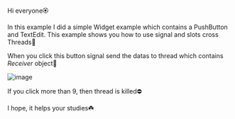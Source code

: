 Hi everyone:rosette:

In this example I did a simple Widget example which contains a PushButton and TextEdit. This example shows you how to use signal and slots cross Threads:seedling:

When you click this button signal send the datas to thread which contains _Receiver_ object:fallen_leaf:

![image](https://user-images.githubusercontent.com/91613858/220285273-391e6d3d-c8ab-43e5-b45e-d1153fa5d80d.png)

If you click more than 9, then thread is killed:no_entry:

I hope, it helps your studies:shamrock:
